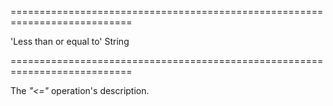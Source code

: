 ===========================================================================
<!--default-->'Less than or equal to'<!--/default-->
<!--type-->String<!--/type-->
===========================================================================

<!--shortDescription-->
The *"<="* operation's description.
<!--/shortDescription-->

<!--fullDescription-->

<!--/fullDescription-->